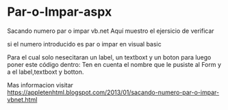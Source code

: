 # Par-o-Impar-aspx
Sacando numero par o impar vb.net
Aquí muestro el ejersicio de verificar

si el numero introducido es par o impar en visual basic

Para el cual solo nesecitaran un label, un textboxt y un boton
para luego poner este código dentro:
Ten en cuenta el nombre que le pusiste al Form y a el label,textboxt y botton.

Mas informacion visitar https://appletenhtml.blogspot.com/2013/01/sacando-numero-par-o-impar-vbnet.html
